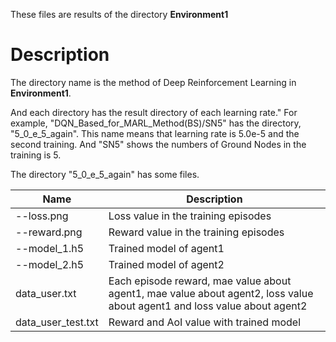 These files are results of the directory **Environment1**

# Description
The directory name is the method of Deep Reinforcement Learning in **Environment1**.

And each directory has the result directory of each learning rate."
For example, "DQN_Based_for_MARL_Method(BS)/SN5" has the directory, "5_0_e_5_again".
This name means that learning rate is 5.0e-5 and the second training.
And "SN5" shows the numbers of Ground Nodes in the training is 5.

The directory "5_0_e_5_again" has some files.


| **Name**  |  **Description**  |
| --  |  --  |
| --loss.png  |  Loss value in the training episodes  |
| --reward.png  |  Reward value in the training episodes  |
| --model_1.h5  |  Trained model of agent1   |
| --model_2.h5  |  Trained model of agent2  |
| data_user.txt  |  Each episode reward, mae value about agent1, mae value about agent2, loss value about agent1 and loss value about agent2 |
| data_user_test.txt  |  Reward and AoI value with trained model  |
